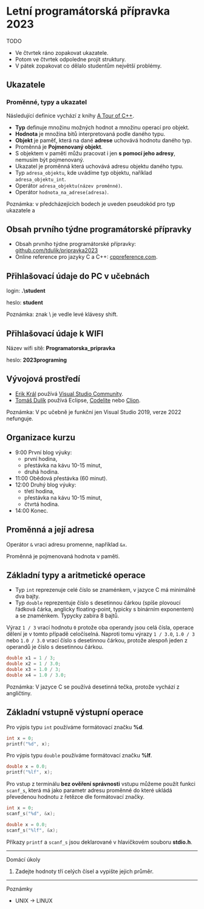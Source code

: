 # Letní programátorská přípravka 2023

TODO
- Ve čtvrtek ráno zopakovat ukazatele.
- Potom ve čtvrtek odpoledne projit struktury.
- V pátek zopakovat co dělalo studentům největší problémy.

## Ukazatele

### Proměnné, typy a ukazatel

Následující definice vychází z knihy [A Tour of C++](https://www.stroustrup.com/tour3.html).

- **Typ** definuje množinu možných hodnot a množinu operací pro objekt.
- **Hodnota** je množina bitů interpretovaná podle daného typu.
- **Objekt** je paměť, která na dané **adrese** uchovává hodnotu daného typ.
- Proměnná je **Pojmenovaný objekt**.
- S objektem v paměti můžu pracovat i jen **s pomocí jeho adresy**, nemusím být pojmenovaný.
- Ukazatel je proměnná která uchovává adresu objektu daného typu.
- Typ ```adresa_objektu```, kde uvádíme typ objektu, naříklad  ```adresa_objektu_int```. 
- Operátor ```adresa_objektu(název proměnné)```.
- Operátor ```hodnota_na_adrese(adresa)```.

Poznámka: v předcházejících bodech je uveden pseudokód pro typ ukazatele a 
## Obsah prvního týdne programátorské přípravky

- Obsah prvního týdne programátorské přípravky: [github.com/tdulik/pripravka2023](https://github.com/tdulik/pripravka2023)
- Online reference pro jazyky C a C++: [cppreference.com](https://en.cppreference.com/w/).

## Přihlašovací údaje do PC v učebnách

login: **.\student**

heslo: **student**

Poznámka: znak \ je vedle levé klávesy shift.

## Přihlašovací údaje k WIFI

Název wifi sítě: **Programatorska_pripravka**

heslo: **2023programing**

## Vývojová prostředí

- [Erik Král](https://fai.utb.cz/contacts/ing-et-ing-erik-kral-ph-d/) používá [Visual Studio Community](https://visualstudio.microsoft.com/vs/community/).
- [Tomáš Dulík](https://fai.utb.cz/contacts/ing-tomas-dulik-ph-d/) používá Eclipse, [Codelite](https://codelite.org/) nebo [Clion](https://www.jetbrains.com/clion/).

Poznámka: V pc učebně je funkční jen Visual Studio 2019, verze 2022 nefunguje.

## Organizace kurzu

- 9:00 První blog výuky:
	- první hodina,
	- přestávka na kávu 10-15 minut,
	- druhá hodina.
- 11:00 Obědová přestávka (60 minut).
- 12:00 Druhý blog výuky:
	- třetí hodina,
	- přestávka na kávu 10-15 minut,
	- čtvrtá hodina.
- 14:00 Konec.

## Proměnná a její adresa

Operátor ```&```  vraci adresu promenne, například ```&x```.

Proměnná je pojmenovaná hodnota v paměti.

## Základní typy a aritmetické operace

- Typ ```int``` reprezenuje celé číslo se znaménkem, v jazyce C má minimálně dva bajty.
- Typ ```double``` reprezentuje číslo s desetinnou čárkou (spíše plovoucí řádková čárka, anglicky floating-point, typicky s binárním exponentem) a se znaménkem. Typycky zabíra 8 bajtů.
  
Výraz ```1 / 3``` vrací hodnotu ```0``` protože oba operandy jsou celá čísla, operace dělení je v tomto případě celočíselná.
Naproti tomu výrazy ```1 / 3.0```, ```1.0 / 3``` nebo ```1.0 / 3.0``` vrací číslo s desetinnou čárkou, protože alespoň jeden z operandů je číslo s desetinnou čárkou.

```c
double x1 = 1 / 3;
double x2 = 1 / 3.0;
double x3 = 1.0 / 3;
double x4 = 1.0 / 3.0;
```

Poznámka: V jazyce C se používá desetinná tečka, protože vychází z angličtiny.

## Základní vstupně výstupní operace

Pro výpis typu ```int``` používáme formátovací značku **%d**.

```c
int x = 0;
printf("%d", x);
```

Pro výpis typu ```double``` používáme formátovací značku **%lf**.

```c
double x = 0.0;
printf("%lf", x);
```

Pro vstup z terminálu **bez ověření správnosti** vstupu můžeme použít funkci ```scanf_s```, která má jako parametr adresu proměnné do které ukládá převedenou hodnotu z řetězce dle formátovací značky.

```c
int x = 0;
scanf_s("%d", &x);
```

```c
double x = 0.0;
scanf_s("%lf", &x);
```

Příkazy ```printf``` a ```scanf_s``` jsou deklarované v hlavičkovém souboru **stdio.h**.
 
---
Domácí úkoly

1. Zadejte hodnoty tří celých čísel a vypište jejich průměr.

---
Poznámky

- UNIX -> LINUX


